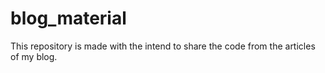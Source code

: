 # blog_material
This repository is made with the intend to share the code from the articles of my blog.
